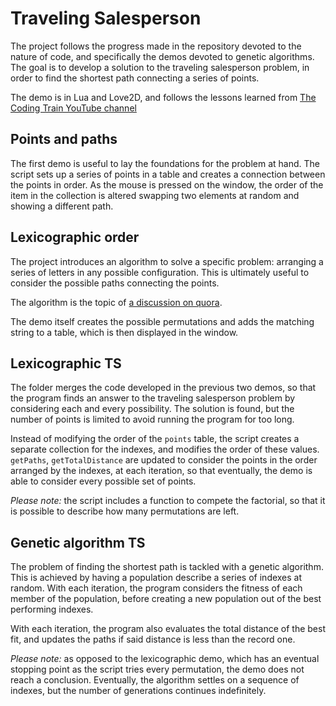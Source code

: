 # Traveling Salesperson

The project follows the progress made in the repository devoted to the nature of code, and specifically the demos devoted to genetic algorithms. The goal is to develop a solution to the traveling salesperson problem, in order to find the shortest path connecting a series of points.

The demo is in Lua and Love2D, and follows the lessons learned from [The Coding Train YouTube channel](https://youtu.be/BAejnwN4Ccw)

## Points and paths

The first demo is useful to lay the foundations for the problem at hand. The script sets up a series of points in a table and creates a connection between the points in order. As the mouse is pressed on the window, the order of the item in the collection is altered swapping two elements at random and showing a different path.

## Lexicographic order

The project introduces an algorithm to solve a specific problem: arranging a series of letters in any possible configuration. This is ultimately useful to consider the possible paths connecting the points.

The algorithm is the topic of [a discussion on quora](https://www.quora.com/How-would-you-explain-an-algorithm-that-generates-permutations-using-lexicographic-ordering).

The demo itself creates the possible permutations and adds the matching string to a table, which is then displayed in the window.

## Lexicographic TS

The folder merges the code developed in the previous two demos, so that the program finds an answer to the traveling salesperson problem by considering each and every possibility. The solution is found, but the number of points is limited to avoid running the program for too long.

Instead of modifying the order of the `points` table, the script creates a separate collection for the indexes, and modifies the order of these values. `getPaths`, `getTotalDistance` are updated to consider the points in the order arranged by the indexes, at each iteration, so that eventually, the demo is able to consider every possible set of points.

_Please note:_ the script includes a function to compete the factorial, so that it is possible to describe how many permutations are left.

## Genetic algorithm TS

The problem of finding the shortest path is tackled with a genetic algorithm. This is achieved by having a population describe a series of indexes at random. With each iteration, the program considers the fitness of each member of the population, before creating a new population out of the best performing indexes.

With each iteration, the program also evaluates the total distance of the best fit, and updates the paths if said distance is less than the record one.

_Please note:_ as opposed to the lexicographic demo, which has an eventual stopping point as the script tries every permutation, the demo does not reach a conclusion. Eventually, the algorithm settles on a sequence of indexes, but the number of generations continues indefinitely.
